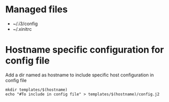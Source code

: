 # Managed files
- \~/.i3/config
- \~/.xinitrc

# Hostname specific configuration for config file
Add a dir named as hostname to include specific host configuration in config file
```
mkdir templates/$(hostname)
echo "#To include in config file" > templates/$(hostname)/config.j2
```
